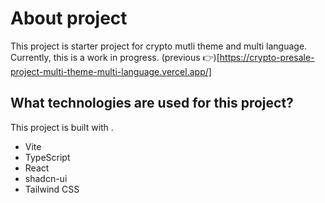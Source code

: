 # About project
This project is starter project for crypto mutli theme and multi language.
Currently, this is a work in progress.
 (previous 👉)[https://crypto-presale-project-multi-theme-multi-language.vercel.app/]

## What technologies are used for this project?

This project is built with .

- Vite
- TypeScript
- React
- shadcn-ui
- Tailwind CSS

